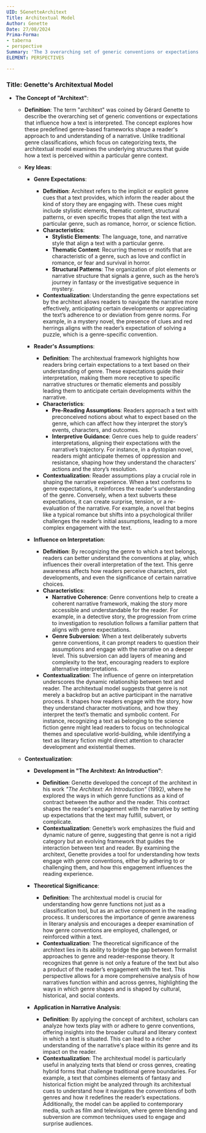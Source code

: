 ```yaml
---
UID: 5GenetteArchitext
Title: Architextual Model
Author: Genette
Date: 27/08/2024
Prima-Forma:
- taberna
- perspective
Summary: 'The 3 overarching set of generic conventions or expectations that influence how a reader interprets text. '
ELEMENT: PERSPECTIVES

---
```

### Title: **Genette's Architextual Model**

- **The Concept of "Architext"**:
  - **Definition**: The term "architext" was coined by Gérard Genette to describe the overarching set of generic conventions or expectations that influence how a text is interpreted. The concept explores how these predefined genre-based frameworks shape a reader's approach to and understanding of a narrative. Unlike traditional genre classifications, which focus on categorizing texts, the architextual model examines the underlying structures that guide how a text is perceived within a particular genre context.

  - **Key Ideas**:

    - **Genre Expectations**:
      - **Definition**: Architext refers to the implicit or explicit genre cues that a text provides, which inform the reader about the kind of story they are engaging with. These cues might include stylistic elements, thematic content, structural patterns, or even specific tropes that align the text with a particular genre, such as romance, horror, or science fiction.
      - **Characteristics**:
        - **Stylistic Elements**: The language, tone, and narrative style that align a text with a particular genre.
        - **Thematic Content**: Recurring themes or motifs that are characteristic of a genre, such as love and conflict in romance, or fear and survival in horror.
        - **Structural Patterns**: The organization of plot elements or narrative structure that signals a genre, such as the hero’s journey in fantasy or the investigative sequence in mystery.
      - **Contextualization**: Understanding the genre expectations set by the architext allows readers to navigate the narrative more effectively, anticipating certain developments or appreciating the text’s adherence to or deviation from genre norms. For example, in a mystery novel, the presence of clues and red herrings aligns with the reader’s expectation of solving a puzzle, which is a genre-specific convention.

    - **Reader's Assumptions**:
      - **Definition**: The architextual framework highlights how readers bring certain expectations to a text based on their understanding of genre. These expectations guide their interpretation, making them more receptive to specific narrative structures or thematic elements and possibly leading them to anticipate certain developments within the narrative.
      - **Characteristics**:
        - **Pre-Reading Assumptions**: Readers approach a text with preconceived notions about what to expect based on the genre, which can affect how they interpret the story’s events, characters, and outcomes.
        - **Interpretive Guidance**: Genre cues help to guide readers’ interpretations, aligning their expectations with the narrative’s trajectory. For instance, in a dystopian novel, readers might anticipate themes of oppression and resistance, shaping how they understand the characters’ actions and the story’s resolution.
      - **Contextualization**: Reader assumptions play a crucial role in shaping the narrative experience. When a text conforms to genre expectations, it reinforces the reader's understanding of the genre. Conversely, when a text subverts these expectations, it can create surprise, tension, or a re-evaluation of the narrative. For example, a novel that begins like a typical romance but shifts into a psychological thriller challenges the reader’s initial assumptions, leading to a more complex engagement with the text.

    - **Influence on Interpretation**:
      - **Definition**: By recognizing the genre to which a text belongs, readers can better understand the conventions at play, which influences their overall interpretation of the text. This genre awareness affects how readers perceive characters, plot developments, and even the significance of certain narrative choices.
      - **Characteristics**:
        - **Narrative Coherence**: Genre conventions help to create a coherent narrative framework, making the story more accessible and understandable for the reader. For example, in a detective story, the progression from crime to investigation to resolution follows a familiar pattern that aligns with genre expectations.
        - **Genre Subversion**: When a text deliberately subverts genre conventions, it can prompt readers to question their assumptions and engage with the narrative on a deeper level. This subversion can add layers of meaning and complexity to the text, encouraging readers to explore alternative interpretations.
      - **Contextualization**: The influence of genre on interpretation underscores the dynamic relationship between text and reader. The architextual model suggests that genre is not merely a backdrop but an active participant in the narrative process. It shapes how readers engage with the story, how they understand character motivations, and how they interpret the text’s thematic and symbolic content. For instance, recognizing a text as belonging to the science fiction genre might lead readers to focus on technological themes and speculative world-building, while identifying a text as literary fiction might direct attention to character development and existential themes.

  - **Contextualization**:

    - **Development in "The Architext: An Introduction"**:
      - **Definition**: Genette developed the concept of the architext in his work *"The Architext: An Introduction"* (1992), where he explored the ways in which genre functions as a kind of contract between the author and the reader. This contract shapes the reader's engagement with the narrative by setting up expectations that the text may fulfill, subvert, or complicate.
      - **Contextualization**: Genette’s work emphasizes the fluid and dynamic nature of genre, suggesting that genre is not a rigid category but an evolving framework that guides the interaction between text and reader. By examining the architext, Genette provides a tool for understanding how texts engage with genre conventions, either by adhering to or challenging them, and how this engagement influences the reading experience.

    - **Theoretical Significance**:
      - **Definition**: The architextual model is crucial for understanding how genre functions not just as a classification tool, but as an active component in the reading process. It underscores the importance of genre awareness in literary analysis and encourages a deeper examination of how genre conventions are employed, challenged, or reinforced within a text.
      - **Contextualization**: The theoretical significance of the architext lies in its ability to bridge the gap between formalist approaches to genre and reader-response theory. It recognizes that genre is not only a feature of the text but also a product of the reader’s engagement with the text. This perspective allows for a more comprehensive analysis of how narratives function within and across genres, highlighting the ways in which genre shapes and is shaped by cultural, historical, and social contexts.

    - **Application in Narrative Analysis**:
      - **Definition**: By applying the concept of architext, scholars can analyze how texts play with or adhere to genre conventions, offering insights into the broader cultural and literary context in which a text is situated. This can lead to a richer understanding of the narrative's place within its genre and its impact on the reader.
      - **Contextualization**: The architextual model is particularly useful in analyzing texts that blend or cross genres, creating hybrid forms that challenge traditional genre boundaries. For example, a text that combines elements of fantasy and historical fiction might be analyzed through its architextual cues to understand how it navigates the conventions of both genres and how it redefines the reader’s expectations. Additionally, the model can be applied to contemporary media, such as film and television, where genre blending and subversion are common techniques used to engage and surprise audiences.